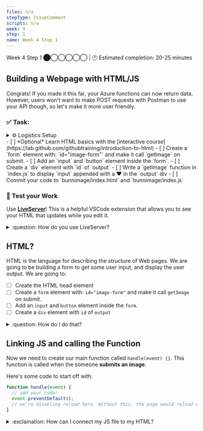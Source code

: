 ```yaml
---
files: n/a
stepType: IssueComment
scripts: n/a
week: 4
step: 1
name: Week 4 Step 1
---
```

Week 4 Step 1 ⬤◯◯◯◯◯ | 🕐 Estimated completion: 20-25 minutes

## Building a Webpage with HTML/JS
Congrats! If you made it this far, your Azure functions can now return data. However, users won't want to make POST requests with Postman to use your API though, so let's make it more user friendly.


### ✅  Task:
<details>
<summary>⚙️ Logistics Setup</summary>
- [ ]  Create a  `week4` branch 
- [ ]  Install [LiveServer](https://marketplace.visualstudio.com/items?itemName=ritwickdey.LiveServer) for testing
</details>
- [ ]  *Optional* Learn HTML basics with the [interactive course](https://lab.github.com/githubtraining/introduction-to-html)
- [ ]  Create a `form` element with: `id="image-form"` and make it call `getImage` on submit.
- [ ]  Add an `input` and `button` element inside the `form`.
- [ ]  Create a `div` element with `id` of `output`
- [ ]  Write a `getImage` function in `index.js` to display `input` appended with a ❤️ in the `output` div 
- [ ] Commit your code to `bunnimage/index.html` and `bunnimage/index.js`

### 🚧 Test your Work
Use **[LiveServer](https://marketplace.visualstudio.com/items?itemName=ritwickdey.LiveServer)**! This is a helpful VSCode extension that allows you to see your HTML that updates while you edit it.

<details>
<summary>:question: How do you use LiveServer? </summary>
<br>

![image](https://user-images.githubusercontent.com/69332964/99007366-0fd21f80-2512-11eb-9af9-311d89098c0b.png)
* To start a local server, click `Go live` at the bottom right of the screen, as shown in the image.
    * Make sure that you have the entire repo open on VS Code and not just the individual files.
    * If this is your first time installing LiveServer, you might need to close/quit VS Code and reopen it.
* Test it out, and see what your HTML page looks like! *It's OK if it's boring, so feel free to style it with CSS!*

</details>

## HTML?
HTML is the language for describing the structure of Web pages. We are going to be building a form to get some user input, and display the user output. We are going to:

- [ ]  Create the HTML head element 
- [ ]  Create a `form` element with: `id="image-form"` and make it call `getImage` on submit.
- [ ]  Add an `input` and `button` element inside the `form`.
- [ ]  Create a `div` element with `id` of `output`

<details>
<summary>:question: How do I do that?</summary>
</br>

First, add this to the top of your HTML page. This is standard information every page usually has.
```html
<!DOCTYPE html>
<html lang="en">
  <head>
    <meta charset="utf-8">
    <meta http-equiv="X-UA-Compatible" content="IE=edge">
    <meta name="viewport" content="width=device-width, initial-scale=1">
    <meta name="description" content="">
    <meta name="author" content="">

    <title>WHAT'S THIS PROJECT CALLED?</title>

  </head>
```

Create a `body` tag. We're going to be putting code in here.
```html
<body>

  <!--We're putting stuff here!-->

</body>
```

### Create a title container
```html
      <div>
          <h1>Example Project</h1>
          <hr/>
      </div>
```

### Displaying output and entering input
First, create a `div`.
```html
<div>
  <!--We're putting stuff here!-->
</div>
```

**Where is the user going to input the text** In a form - make sure to change the values!.
```html
      <form>
        <div class="form-group">
          <div id="image-div">
                  <input type="text" id="name" class="c-form-input" name="name" /><br>
                  <input onclick="getImage()" class="c-btn c-btn--primary" value="Submit" type="button" />       
      </form>

      <hr/> <!--we're just creating a separation-->
```


**Where will the output be displayed?** Look out below!
```html
      <div id="fillthisin"></div>
```
This is where you'll see the output pop up!

<br><br/>
</details>

## Linking JS and calling the Function
Now we need to create our main function called `handle(event) {}`. This function is called when the someone **submits an image**.

Here's some code to start off with.
```js
function handle(event) {
  // add your code!
  event.preventDefault();
  // we're disabling reload here. Without this, the page would reload every time the button was pressed.
}
```

<details>
<summary>:exclamation: How can I connect my JS file to my HTML?</summary>
  </br>

Great question! All we have to do is reference it just like we did with the jQuery.
```js
<script src="index.js" type="text/javascript"></script>
```
> Place this directly under your jQuery reference.
</details>

